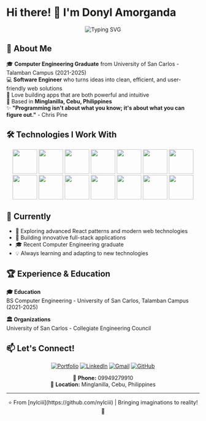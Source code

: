 # Hi there! 👋 I'm Donyl Amorganda

<div align="center">
  <img src="https://readme-typing-svg.herokuapp.com?font=Fira+Code&pause=1000&color=36BCF7&center=true&vCenter=true&width=435&lines=Software+Developer;Computer+Engineering+Graduate;Full+Stack+Developer;Bringing+Imaginations+to+Reality!" alt="Typing SVG" />
</div>

## 💫 About Me
🎓 **Computer Engineering Graduate** from University of San Carlos - Talamban Campus (2021-2025)  
💻 **Software Engineer** who turns ideas into clean, efficient, and user-friendly web solutions  
🚀 Love building apps that are both powerful and intuitive  
📍 Based in **Minglanilla, Cebu, Philippines**  
✨ **"Programming isn't about what you know; it's about what you can figure out."** - Chris Pine

## 🛠️ Technologies I Work With

<div align="center">
  <img src="https://iconic-api.onrender.com/dark/react" width="64px" />
  <img src="https://iconic-api.onrender.com/dark/nextjs" width="64px" />
  <img src="https://iconic-api.onrender.com/dark/nodejs" width="64px" />
  <img src="https://iconic-api.onrender.com/dark/js" width="64px" />
  <img src="https://iconic-api.onrender.com/dark/tailwind" width="64px" />
  <img src="https://iconic-api.onrender.com/dark/mysql" width="64px" />
  <img src="https://iconic-api.onrender.com/dark/firebase" width="64px" />
  <img src="https://iconic-api.onrender.com/dark/python" width="64px" />
  <img src="https://iconic-api.onrender.com/dark/php" width="64px" />
  <img src="https://iconic-api.onrender.com/dark/laravel" width="64px" />
  <img src="https://iconic-api.onrender.com/dark/java" width="64px" />
  <img src="https://iconic-api.onrender.com/dark/c" width="64px" />
  <img src="https://iconic-api.onrender.com/dark/cpp" width="64px" />
  <img src="https://iconic-api.onrender.com/dark/kotlin" width="64px" />
</div>



## 🎯 Currently
- 🌱 Exploring advanced React patterns and modern web technologies
- 🔨 Building innovative full-stack applications
- 🎓 Recent Computer Engineering graduate 
- 💡 Always learning and adapting to new technologies

## 🏆 Experience & Education

**🎓 Education**  
BS Computer Engineering - University of San Carlos, Talamban Campus (2021-2025)

**🏛️ Organizations**  
University of San Carlos - Collegiate Engineering Council

## 📫 Let's Connect!

<div align="center">
  
[![Portfolio](https://img.shields.io/badge/Portfolio-000000?style=for-the-badge&logo=vercel&logoColor=white)](https://nylciiiportfolio.netlify.app/)
[![LinkedIn](https://img.shields.io/badge/LinkedIn-0077B5?style=for-the-badge&logo=linkedin&logoColor=white)](https://linkedin.com/in/your-linkedin)
[![Gmail](https://img.shields.io/badge/Gmail-D14836?style=for-the-badge&logo=gmail&logoColor=white)](mailto:dcamorganda@gmail.com)
[![GitHub](https://img.shields.io/badge/GitHub-100000?style=for-the-badge&logo=github&logoColor=white)](https://github.com/nylciii)

📱 **Phone:** 09949279910  
📍 **Location:** Minglanilla, Cebu, Philippines

</div>

---

<div align="center">
  ⭐️ From [nylciii](https://github.com/nylciii) | Bringing imaginations to reality! 🚀
</div>
